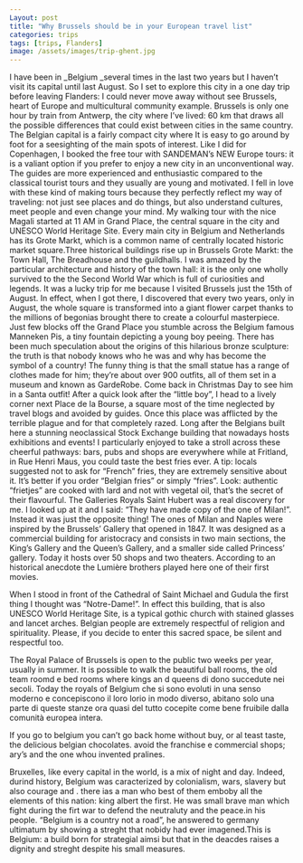 ```yaml
---
Layout: post
title: "Why Brussels should be in your European travel list"
categories: trips
tags: [trips, Flanders]
image: /assets/images/trip-ghent.jpg
---
```



I have been in _Belgium _several times in the last two years but I haven’t visit its capital until last August. So I set to explore this city in a one day trip before leaving Flanders: I could never move away without see Brussels, heart of Europe and multicultural community example.
Brussels is only one hour by train from Antwerp, the city where I’ve lived: 60 km that draws all the possible differences that could exist between cities in the same country.  The Belgian capital is a fairly compact city where It is easy to go around by foot for a seesighting of the main spots of interest.
Like I did for Copenhagen, I booked the free tour with SANDEMAN’s NEW Europe tours: it is a valiant option if you prefer to enjoy a new city  in an unconventional way.  The guides are more experienced and enthusiastic compared to the classical tourist tours and they usually are young and motivated. I fell in love with these kind of making tours because they perfectly reflect my way of traveling: not just see places and do things, but also understand cultures, meet people and even change your mind.
My walking tour with the nice Magali started at 11 AM in Grand Place,  the central square in the city and UNESCO World Heritage Site. Every main city in Belgium and Netherlands has its Grote Markt, which is a common name of centrally located historic market square.Three historical buildings rise up in Brussels Grote Markt: the Town Hall, The Breadhouse and the guildhalls. I was amazed by the particular architecture and history of the town hall: it is the only one wholly survived to the the Second World War which is full of curiosities and legends.
It was a lucky trip for me because I visited Brussels just the 15th of August. In effect, when I got there, I discovered that every two years, only in August, the whole square is transformed into a giant flower carpet thanks to the millions of begonias brought there to create a colourful masterpiece. 
Just few blocks off the Grand Place you stumble across the Belgium famous Manneken Pis,   a tiny fountain depicting a young boy peeing. There has been much speculation about the origins of this hilarious bronze sculpture: the truth is that nobody knows who he was and why has become the symbol of a country! The funny thing is that the small statue has a range of clothes made for him; they’re about over 900 outfits, all of them set in a museum and known as GardeRobe. Come back in Christmas Day to see him in a Santa outfit!
After a quick look after the “little boy”, I head to a lively corner next Place de la Bourse, a square most of the time neglected by travel blogs and avoided by guides. Once this place was afflicted by the terrible plague and for that completely razed. Long after the Belgians built here a stunning neoclassical Stock Exchange building that nowadays hosts exhibitions and events! I particularly enjoyed to take a stroll across these cheerful pathways: bars, pubs and shops are everywhere while at Fritland, in Rue Henri Maus, you could taste the best fries ever. A tip: locals suggested not to ask for “French” fries, they are extremely sensitive about it. It’s better if you order “Belgian fries” or simply “fries”. Look: authentic “frietjes” are cooked with lard and not with vegetal oil, that’s the secret of their flavourful.
The Galleries Royals Saint Hubert was a real discovery for me. I looked up at it and I said: “They have made copy of the one of Milan!”. Instead it was just the opposite thing! The ones of Milan and Naples were inspired by the Brussels’ Gallery that opened in 1847.  It was designed as a commercial building for aristocracy and consists in two main sections, the King’s Gallery and the Queen’s Gallery, and a smaller side called Princess’ gallery.
Today it hosts over 50 shops and two theaters. According to an historical anecdote the Lumière brothers played here one of their first movies.


When I stood in front of the Cathedral of Saint Michael and Gudula the first thing I thought was “Notre-Dame!”. In effect this building, that is also UNESCO World Heritage Site, is a typical gothic church with stained glasses and lancet arches. Belgian people are extremely respectful of religion and spirituality. Please, if you decide to enter this sacred space, be silent and respectful too. 

The Royal Palace of Brussels is open to the public two weeks per year, usually in summer. It is possible to walk the beautiful ball rooms, the old team roomd e bed rooms where kings an d queens di dono succedute nei secoli. Today the royals of Belgium che si sono evoluti in una senso moderno e concepiscono il loro lorio in modo diverso, abitano solo una parte di queste stanze ora quasi del tutto cocepite come bene fruibile dalla comunità europea intera.

If you go to belgium you can’t go back home without buy, or al teast taste, the delicious belgian chocolates. avoid the franchise e commercial shops;  
ary’s and the one whou invented pralines. 

Bruxelles, like every capital in the world, is a mix of night and day. Indeed, durind history, Belgium was caracterized by colonialism, wars, slavery but also courage and . there ias a man who best of them emboby all the elements of this nation: king albert the first. He was small brave man which fight during the firt war to defend the neutraluty and the peace.in his people. “Belgium is a country not a road”, he answered to germany ultimatum by showing a streght that nobidy had ever imagened.This is Belgium: a build born for strategial aimsi but that in the deacdes raises a dignity and streght despite his small measures. 



















